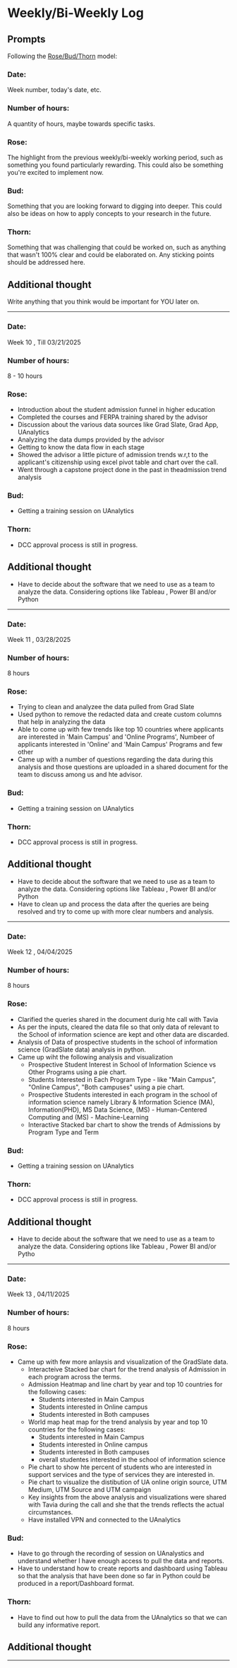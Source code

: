 # Weekly/Bi-Weekly Log

## Prompts
Following the [Rose/Bud/Thorn](https://www.panoramaed.com/blog/rose-bud-thorn-activity-and-worksheet#:~:text=%22Rose%2C%20Bud%2C%20Thorn%22%20is%20a%20mindful%20design%2D,day%2C%20week%2C%20or%20month.) model:

### Date: 
Week number, today's date, etc. 


### Number of hours: 
A quantity of hours, maybe towards specific tasks. 

### Rose:
The highlight from the previous weekly/bi-weekly working period, such as something you found particularly rewarding. This could also be something you're excited to implement now.

### Bud: 
Something that you are looking forward to digging into deeper. This could also be ideas on how to apply concepts to your research in the future. 

### Thorn: 
Something that was challenging that could be worked on, such as anything that wasn't 100% clear and could be elaborated on. Any sticking points should be addressed here. 

## Additional thought
Write anything that you think would be important for YOU later on.

---

### Date: 
Week 10 , Till 03/21/2025

### Number of hours: 
8 - 10 hours

### Rose:
  - Introduction about the student admission funnel in higher education
  - Completed the courses and FERPA training shared by the advisor
  - Discussion about the various data sources like Grad Slate, Grad App, UAnalytics
  - Analyzing the data dumps provided by the advisor
  - Getting to know the data flow in each stage
  - Showed the advisor a little picture of admission trends w.r,t to the applicant's citizenship using excel pivot table and chart over the call.
  - Went through a capstone project done in the past in theadmission trend analysis

### Bud: 
  - Getting a training session on UAnalytics 

### Thorn: 
  - DCC approval process is still in progress.
    
## Additional thought
  - Have to decide about the software that we need to use as a team to analyze the data. Considering options like Tableau , Power BI and/or Python

---

### Date: 
Week 11 ,  03/28/2025

### Number of hours: 
8 hours

### Rose:
  - Trying to clean and analyzee the data pulled from  Grad Slate
  - Used python to remove the redacted data and create custom columns that help in analyzing the data
  - Able to come up with few trends like top 10 countries where applicants are interested in 'Main Campus' and 'Online Programs', Numbeer of applicants interested in 'Online' and 'Main Campus' Programs and few other
  - Came up with a number of questions regarding the data during this analysis and those questions are uploaded in a shared document for the team to discuss among us and hte advisor.
    
### Bud: 
  - Getting a training session on UAnalytics 

### Thorn: 
  - DCC approval process is still in progress.
    
## Additional thought
  - Have to decide about the software that we need to use as a team to analyze the data. Considering options like Tableau , Power BI and/or Python
  - Have to clean up and process the data after the queries are being resolved and try to come up with more clear numbers and analysis.

---

### Date:
Week 12 ,  04/04/2025

### Number of hours: 
8 hours

### Rose:
  - Clarified the queries shared in the document durig hte call with Tavia
  - As per the inputs, cleared the data file so that only data of relevant to the School of information science are kept and other data are discarded.
  - Analysis of Data of prospective students in the school of information science (GradSlate data) analysis in python.
  - Came up wiht the following analysis and visualization
      -  Prospective Student Interest in School of Information Science vs Other Programs using a pie chart.
      -  Students Interested in Each Program Type - like "Main Campus", "Online Campus", "Both campuses" using a pie chart.
      -  Prospective Students interested in each program in the school of information science namely Library & Information Science (MA), Information(PHD), MS Data Science, (MS) - Human-Centered Computing and (MS) - Machine-Learning
      -  Interactive Stacked bar chart to show the trends of Admissions by Program Type and Term
    
### Bud: 
  - Getting a training session on UAnalytics 

### Thorn: 
  - DCC approval process is still in progress.
    
## Additional thought
  - Have to decide about the software that we need to use as a team to analyze the data. Considering options like Tableau , Power BI and/or Pytho

---

### Date:
Week 13 ,  04/11/2025

### Number of hours: 
8 hours

### Rose:
  - Came up with few more anlaysis and visualization of the GradSlate data.
      - Interacteive Stacked bar chart for the trend analysis of Admission in each program across the terms.
      - Admission Heatmap and line chart by year and top 10 countries for the following cases:
          -  Students interested in Main Campus
          -  Students interested in Online campus
          -  Students interested in Both campuses
      - World map heat map for the trend analysis by year and top 10 countries for the following cases:
          -  Students interested in Main Campus
          -  Students interested in Online campus
          -  Students interested in Both campuses
          -  overall studentes interested in the school of information science
      - Pie chart to show hte percent of students who are interested in support services and the type of services they are interested in.
      - Pie chart to visualize the distibution of UA online origin source, UTM Medium, UTM Source and  UTM campaign
      - Key insights from the above analysis and visualizations were shared with Tavia during the call and she that the trends reflects the actual circumstances.
      - Have installed VPN and connected to the UAnalytics         
    
### Bud: 
  - Have to go through the recording of session on UAnalystics and understand whether I have enough access to pull the data and reports.
  - Have to understand how to create reports and dashboard using Tableau so that the analysis that have been done so far in Python could be produced in a report/Dashboard format.
    
### Thorn: 
  - Have to find out how to pull the data from the UAnalytics so that we can build any informative report.
    
## Additional thought

---
